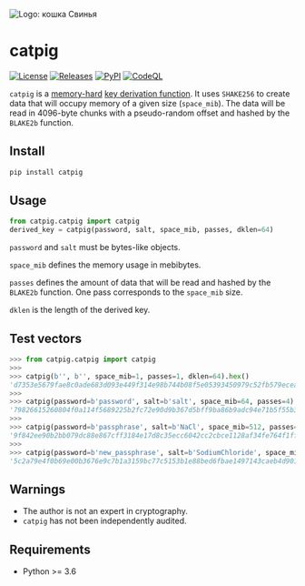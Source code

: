 ![Logo: кошка Свинья](https://i.imgur.com/5AHvXQm.jpeg)

# catpig

[![License](https://img.shields.io/badge/License-CC0-blue)](https://github.com/hakavlad/catpig/blob/main/LICENSE)
[![Releases](https://img.shields.io/github/v/release/hakavlad/catpig)](https://github.com/hakavlad/catpig/releases)
[![PyPI](https://img.shields.io/pypi/v/catpig?color=blue&label=PyPI)](https://pypi.org/project/catpig/)
[![CodeQL](https://github.com/hakavlad/catpig/actions/workflows/codeql.yml/badge.svg)](https://github.com/hakavlad/catpig/actions/workflows/codeql.yml)

`catpig` is a [memory-hard](https://en.wikipedia.org/wiki/Memory-hard_function) [key derivation function](https://en.wikipedia.org/wiki/Key_derivation_function).
It uses `SHAKE256` to create data that will occupy memory of a given size (`space_mib`).
The data will be read in 4096-byte chunks with a pseudo-random offset and hashed by the `BLAKE2b` function.

## Install

```bash
pip install catpig
```

## Usage

```python
from catpig.catpig import catpig
derived_key = catpig(password, salt, space_mib, passes, dklen=64)
```

`password` and `salt` must be bytes-like objects.

`space_mib` defines the memory usage in mebibytes.

`passes` defines the amount of data that will be read and hashed by the `BLAKE2b` function. One pass corresponds to the `space_mib` size.

`dklen` is the length of the derived key.

## Test vectors

```python
>>> from catpig.catpig import catpig
>>>
>>> catpig(b'', b'', space_mib=1, passes=1, dklen=64).hex()
'd7353e5679fae8c0ade683d093e449f314e98b744b08f5e05393450979c52fb579ecead60b27190f9facc3b40422ab87a75cdb706db02e3024d7469954a2b954'
>>>
>>> catpig(password=b'password', salt=b'salt', space_mib=64, passes=4).hex()
'79826615260804f0a114f5689225b2fc72e90d9b367d5bff9ba86b9adc94e71b5f55b31f098247cdc12f6ee32055bedf37454ff7cc47367096293f6b38737fb4'
>>>
>>> catpig(password=b'passphrase', salt=b'NaCl', space_mib=512, passes=8).hex()
'9f842ee90b2bb079dc88e867cff3184e17d8c35ecc6042cc2cbce1128af34fe764f1ffeff542fcb56cee6a4ef12a2393e96be5cd8baeeb109729a82a060e1794'
>>>
>>> catpig(password=b'new_passphrase', salt=b'SodiumChloride', space_mib=5000, passes=15).hex()
'5c2a79e4f0b69e00b3676e9c7b1a3159bc77c5153b1e88bed6fbae1497143caeb4d901a65324f496461eeb4c72b6a6cb9938c7be04aee33abd4dd83fa3306d57'
```

## Warnings

- The author is not an expert in cryptography.
- `catpig` has not been independently audited.

## Requirements

- Python >= 3.6
